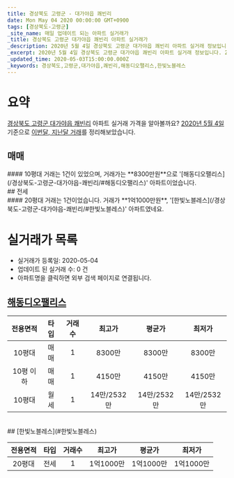 ```yaml
---
title: 경상북도 고령군 - 대가야읍 쾌빈리
date: Mon May 04 2020 00:00:00 GMT+0900
tags: [경상북도-고령군]
_site_name: 매일 업데이트 되는 아파트 실거래가
_title: 경상북도 고령군 대가야읍 쾌빈리 아파트 실거래가
_description: 2020년 5월 4일 경상북도 고령군 대가야읍 쾌빈리 아파트 실거래 정보입니다. 2건 아파트 정보가 있습니다.
_excerpt: 2020년 5월 4일 경상북도 고령군 대가야읍 쾌빈리 아파트 실거래 정보입니다. 2건 아파트 정보가 있습니다.
_updated_time: 2020-05-03T15:00:00.000Z
_keywords: 경상북도,고령군,대가야읍,쾌빈리,해동디오팰리스,한빛노블레스
---
```





# 요약
<ins>경상북도 고령군 대가야읍 쾌빈리</ins> 아파트 실거래 가격을 알아볼까요? <ins>2020년 5월 4일</ins> 기준으로 <ins>이번달, 지난달 거래</ins>를 정리해보았습니다.

## 매매
<div class="container">
<div class="twelve columns" markdown="1">
#### 10평대
거래는 1건이 있었으며, 거래가는 **8300만원**으로 '[해동디오팰리스](/경상북도-고령군-대가야읍-쾌빈리/#해동디오팰리스)' 아파트이었습니다.
</div>
</div>
## 전세
<div class="container">
<div class="twelve columns" markdown="1">
#### 20평대
거래는 1건이었습니다. 거래가 **1억1000만원**, '[한빛노블레스](/경상북도-고령군-대가야읍-쾌빈리/#한빛노블레스)' 아파트였네요.
</div>
</div>



# 실거래가 목록
- 실거래가 등록일: 2020-05-04
- 업데이트 된 실거래 수: 0 건
- 아파트명을 클릭하면 외부 검색 페이지로 연결됩니다.

## [해동디오팰리스](#해동디오팰리스)

|전용면적|타입|거래수|최고가|평균가|최저가|
|:---:|:---:|:---:|:---:|:---:|:---:|
|10평대|<span class="deal-type-1">매매</span>|1|8300만|8300만|8300만|
|10평 이하|<span class="deal-type-1">매매</span>|1|4150만|4150만|4150만|
|10평대|<span class="deal-type-3">월세</span>|1|14만/2532만|14만/2532만|14만/2532만|

<br/>
## [한빛노블레스](#한빛노블레스)

|전용면적|타입|거래수|최고가|평균가|최저가|
|:---:|:---:|:---:|:---:|:---:|:---:|
|20평대|<span class="deal-type-2">전세</span>|1|1억1000만|1억1000만|1억1000만|

<br/>




